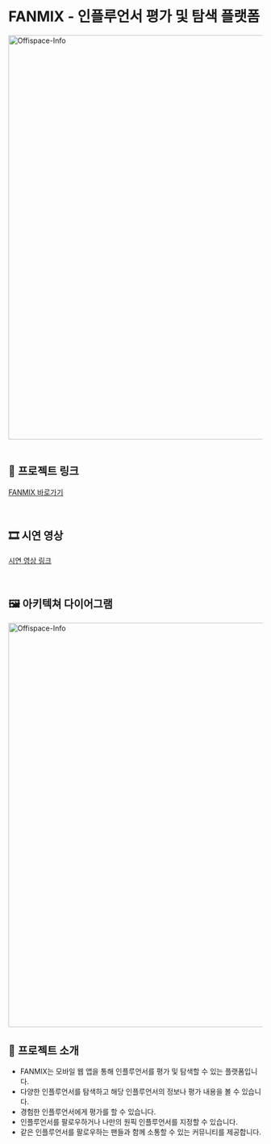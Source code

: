 # FANMIX - 인플루언서 평가 및 탐색 플랫폼

<img width="800" alt="Offispace-Info" src="https://github.com/user-attachments/assets/85b61bd8-ea5b-4ebe-b5f8-2b0067b575ec">

<br/>
<br/>

## 🔗 프로젝트 링크
[FANMIX 바로가기](https://fanmix.vercel.app/)

  
  <br />

## 🎞️ 시연 영상
[시연 영상 링크](https://drive.google.com/file/d/1F3F55nSGSeLJ0LCLxOz3Qtvw1AJg2ILG/view)

  <br />

## 🖼️ 아키텍쳐 다이어그램
<img width="800" alt="Offispace-Info" src="https://github.com/user-attachments/assets/b0b57386-59c5-461f-916e-97523d606555">


## 📖 프로젝트 소개

- FANMIX는 모바일 웹 앱을 통해 인플루언서를 평가 및 탐색할 수 있는 플랫폼입니다.
- 다양한 인플루언서를 탐색하고 해당 인플루언서의 정보나 평가 내용을 볼 수 있습니다.
- 경험한 인플루언서에게 평가를 할 수 있습니다.
- 인플루언서를 팔로우하거나 나만의 원픽 인플루언서를 지정할 수 있습니다.
- 같은 인플루언서를 팔로우하는 팬들과 함께 소통할 수 있는 커뮤니티를 제공합니다.
